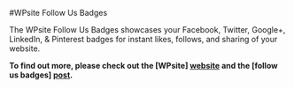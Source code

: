 #WPsite Follow Us Badges

The WPsite Follow Us Badges showcases your Facebook, Twitter, Google+, LinkedIn, & Pinterest badges for instant likes, follows, and sharing of your website.

**To find out more, please check out the [WPsite] [website] and the [follow us badges] [post].**

[website]: http://www.wpsite.net/
[post]: http://www.wpsite.net/follow-us-badges-plugin/
